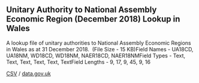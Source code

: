 ## Unitary Authority to National Assembly Economic Region (December 2018) Lookup in Wales

A lookup file of unitary authorities to National Assembly Economic Regions in Wales as at 31 December 2018.  (File Size - 15 KB)Field Names - UA18CD, UA18NM, WD18CD, WD18NM, NAER18CD, NAER18NMField Types - Text, Text, Text, Text, Text, TextField Lengths - 9, 17, 9, 45, 9, 16

[CSV](csv/070.csv) / [data.gov.uk](https://data.gov.uk/dataset/c82800b4-4b30-4aef-8d0e-319ed0bccf3e/unitary-authority-to-national-assembly-economic-region-december-2018-lookup-in-wales)

